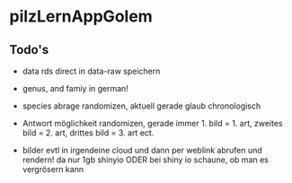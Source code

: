 # pilzLernAppGolem

## Todo's

-   data rds direct in data-raw speichern

-   genus, and famiy in german!

-   species abrage randomizen, aktuell gerade glaub chronologisch

-   Antwort möglichkeit randomizen, gerade immer 1. bild = 1. art, zweites bild = 2. art, drittes bild = 3. art ect.

-   bilder evtl in irgendeine cloud und dann per weblink abrufen und rendern! da nur 1gb shinyio ODER bei shiny io schaune, ob man es vergrösern kann
